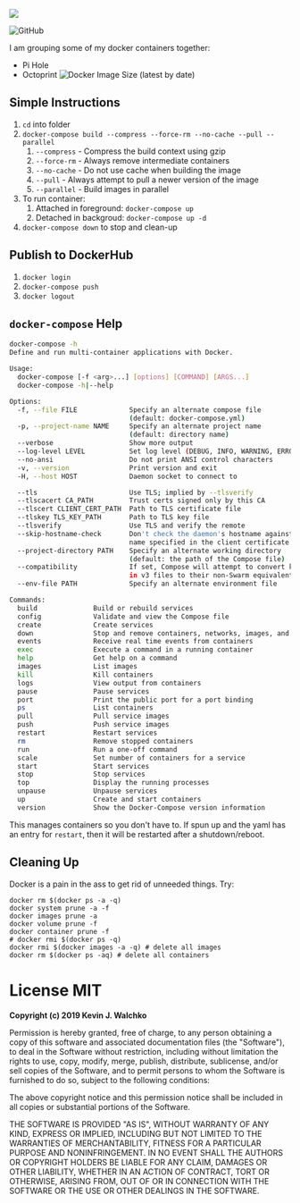 ![](https://static0.srcdn.com/wordpress/wp-content/uploads/Ultron-Marvel-Comics-Annihilation-Conquest-5.jpg?q=50&fit=crop&w=740&h=389)

![GitHub](https://img.shields.io/github/license/walchko/ultron)

I am grouping some of my docker containers together:

- Pi Hole 
- Octoprint ![Docker Image Size (latest by date)](https://img.shields.io/docker/image-size/walchko/octoprint)

## Simple Instructions

1. `cd` into folder
1. `docker-compose build --compress --force-rm --no-cache --pull --parallel`
    1. `--compress` - Compress the build context using gzip
    2. `--force-rm` - Always remove intermediate containers
    3. `--no-cache` - Do not use cache when building the image
    4. `--pull` - Always attempt to pull a newer version of the image
    5. `--parallel` - Build images in parallel
1. To run container:
    1. Attached in foreground: `docker-compose up`
    1. Detached in backgroud: `docker-compose up -d`
1. `docker-compose down` to stop and clean-up

## Publish to DockerHub

1. `docker login`
1. `docker-compose push`
1. `docker logout`

## `docker-compose` Help

```bash
docker-compose -h
Define and run multi-container applications with Docker.

Usage:
  docker-compose [-f <arg>...] [options] [COMMAND] [ARGS...]
  docker-compose -h|--help

Options:
  -f, --file FILE             Specify an alternate compose file
                              (default: docker-compose.yml)
  -p, --project-name NAME     Specify an alternate project name
                              (default: directory name)
  --verbose                   Show more output
  --log-level LEVEL           Set log level (DEBUG, INFO, WARNING, ERROR, CRITICAL)
  --no-ansi                   Do not print ANSI control characters
  -v, --version               Print version and exit
  -H, --host HOST             Daemon socket to connect to

  --tls                       Use TLS; implied by --tlsverify
  --tlscacert CA_PATH         Trust certs signed only by this CA
  --tlscert CLIENT_CERT_PATH  Path to TLS certificate file
  --tlskey TLS_KEY_PATH       Path to TLS key file
  --tlsverify                 Use TLS and verify the remote
  --skip-hostname-check       Don't check the daemon's hostname against the
                              name specified in the client certificate
  --project-directory PATH    Specify an alternate working directory
                              (default: the path of the Compose file)
  --compatibility             If set, Compose will attempt to convert keys
                              in v3 files to their non-Swarm equivalent
  --env-file PATH             Specify an alternate environment file

Commands:
  build              Build or rebuild services
  config             Validate and view the Compose file
  create             Create services
  down               Stop and remove containers, networks, images, and volumes
  events             Receive real time events from containers
  exec               Execute a command in a running container
  help               Get help on a command
  images             List images
  kill               Kill containers
  logs               View output from containers
  pause              Pause services
  port               Print the public port for a port binding
  ps                 List containers
  pull               Pull service images
  push               Push service images
  restart            Restart services
  rm                 Remove stopped containers
  run                Run a one-off command
  scale              Set number of containers for a service
  start              Start services
  stop               Stop services
  top                Display the running processes
  unpause            Unpause services
  up                 Create and start containers
  version            Show the Docker-Compose version information

```

This manages containers so you don't have to. If spun up and the yaml has an entry
for `restart`, then it will be restarted after a shutdown/reboot.

## Cleaning Up

Docker is a pain in the ass to get rid of unneeded things. Try:

```
docker rm $(docker ps -a -q)
docker system prune -a -f
docker images prune -a
docker volume prune -f
docker container prune -f
# docker rmi $(docker ps -q)
docker rmi $(docker images -a -q) # delete all images
docker rm $(docker ps -aq) # delete all containers
```

# License MIT

**Copyright (c) 2019 Kevin J. Walchko**

Permission is hereby granted, free of charge, to any person obtaining a copy
of this software and associated documentation files (the "Software"), to deal
in the Software without restriction, including without limitation the rights
to use, copy, modify, merge, publish, distribute, sublicense, and/or sell
copies of the Software, and to permit persons to whom the Software is
furnished to do so, subject to the following conditions:

The above copyright notice and this permission notice shall be included in all
copies or substantial portions of the Software.

THE SOFTWARE IS PROVIDED "AS IS", WITHOUT WARRANTY OF ANY KIND, EXPRESS OR
IMPLIED, INCLUDING BUT NOT LIMITED TO THE WARRANTIES OF MERCHANTABILITY,
FITNESS FOR A PARTICULAR PURPOSE AND NONINFRINGEMENT. IN NO EVENT SHALL THE
AUTHORS OR COPYRIGHT HOLDERS BE LIABLE FOR ANY CLAIM, DAMAGES OR OTHER
LIABILITY, WHETHER IN AN ACTION OF CONTRACT, TORT OR OTHERWISE, ARISING FROM,
OUT OF OR IN CONNECTION WITH THE SOFTWARE OR THE USE OR OTHER DEALINGS IN THE
SOFTWARE.
